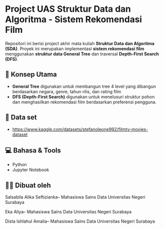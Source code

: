 # Project UAS Struktur Data dan Algoritma - Sistem Rekomendasi Film
Repositori ini berisi project akhir mata kuliah **Struktur Data dan Algoritma (SDA)**. Proyek ini merupakan implementasi **sistem rekomendasi film** menggunakan **struktur data General Tree** dan traversal **Depth-First Search (DFS)**.

## 🧠 Konsep Utama
- **General Tree** digunakan untuk membangun tree 4 level yang dibangun berdasarkan negara, genre, tahun rilis, dan rating film
- **DFS (Depth-First Search)** digunakan untuk menelusuri struktur pohon dan menghasilkan rekomendasi film berdasarkan preferensi pengguna.

## 📁 Data set
- https://www.kaggle.com/datasets/stefanoleone992/filmtv-movies-dataset

## 💻 Bahasa & Tools
- Python
- Jupyter Notebook

## 👩‍💻 Dibuat oleh
Salsabila Alika Seftizianka– Mahasiswa Sains Data Universitas Negeri Surabaya

Eka Aliya– Mahasiswa Sains Data Universitas Negeri Surabaya

Dista Ishlahul Amalia– Mahasiswa Sains Data Universitas Negeri Surabaya
